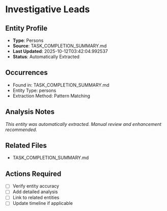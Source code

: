 # Investigative Leads

## Entity Profile
- **Type**: Persons
- **Source**: TASK_COMPLETION_SUMMARY.md
- **Last Updated**: 2025-10-12T03:42:04.992537
- **Status**: Automatically Extracted

## Occurrences
- Found in: TASK_COMPLETION_SUMMARY.md
- Entity Type: persons
- Extraction Method: Pattern Matching

## Analysis Notes
*This entity was automatically extracted. Manual review and enhancement recommended.*

## Related Files
- TASK_COMPLETION_SUMMARY.md

## Actions Required
- [ ] Verify entity accuracy
- [ ] Add detailed analysis
- [ ] Link to related entities
- [ ] Update timeline if applicable

